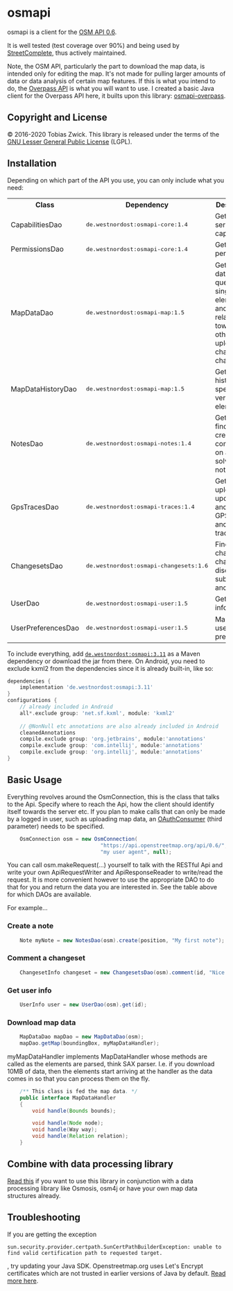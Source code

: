 # osmapi

osmapi is a client for the [OSM API 0.6](http://wiki.openstreetmap.org/wiki/API_v0.6).

It is well tested (test coverage over 90%) and being used by [StreetComplete](https://github.com/westnordost/StreetComplete), thus actively maintained.

Note, the OSM API, particularly the part to download the map data, is intended only for editing the map. It's not made for pulling larger amounts of data or data analysis of certain map features. If this is what you intend to do, the [Overpass API](https://wiki.openstreetmap.org/wiki/Overpass_API) is what you will want to use. I created a basic Java client for the Overpass API here, it builts upon this library: [osmapi-overpass](https://github.com/westnordost/osmapi-overpass).

## Copyright and License

© 2016-2020 Tobias Zwick. This library is released under the terms of the [GNU Lesser General Public License](http://www.gnu.org/licenses/lgpl-3.0.html) (LGPL).

## Installation

Depending on which part of the API you use, you can only include what you need:

<table>
<tr><th>Class</th><th>Dependency</th><th>Description</th></tr>
<tr><td>CapabilitiesDao</td><td><pre>de.westnordost:osmapi-core:1.4</pre></td><td>Getting server capabilities</td></tr>
<tr><td>PermissionsDao</td><td><pre>de.westnordost:osmapi-core:1.4</pre></td><td>Getting user permissions</td></tr>
<tr><td>MapDataDao</td><td><pre>de.westnordost:osmapi-map:1.5</pre></td><td>Getting map data, querying single elements and their relations toward each other and uploading changes in changesets</td></tr>
<tr><td>MapDataHistoryDao</td><td><pre>de.westnordost:osmapi-map:1.5</pre></td><td>Getting the history and specific versions of elements</td></tr>
<tr><td>NotesDao</td><td><pre>de.westnordost:osmapi-notes:1.4</pre></td><td>Getting finding, creating, commenting on and solving notes</td></tr>
<tr><td>GpsTracesDao</td><td><pre>de.westnordost:osmapi-traces:1.4</pre></td><td>Getting, uploading, updating and deleting GPS traces and trackpoints</td></tr>
<tr><td>ChangesetsDao</td><td><pre>de.westnordost:osmapi-changesets:1.6</pre></td><td>Finding changesets, changeset discussion, subscription and data</td></tr>
<tr><td>UserDao</td><td><pre>de.westnordost:osmapi-user:1.5</pre></td><td>Getting user information</td></tr>
<tr><td>UserPreferencesDao</td><td><pre>de.westnordost:osmapi-user:1.5</pre></td><td>Managing user preferences</td></tr>
</table>

To include everything, add [`de.westnordost:osmapi:3.11`](https://mvnrepository.com/artifact/de.westnordost/osmapi/3.11) as a Maven dependency or download the jar from there.
On Android, you need to exclude kxml2 from the dependencies since it is already built-in, like so:

```gradle
dependencies {
    implementation 'de.westnordost:osmapi:3.11'
}
configurations {
    // already included in Android
    all*.exclude group: 'net.sf.kxml', module: 'kxml2'
    
    // @NonNull etc annotations are also already included in Android
    cleanedAnnotations
    compile.exclude group: 'org.jetbrains', module:'annotations'
    compile.exclude group: 'com.intellij', module:'annotations'
    compile.exclude group: 'org.intellij', module:'annotations'
}
```

## Basic Usage

Everything revolves around the OsmConnection, this is the class that talks to the Api. Specify where to reach the Api, how the client should identify itself towards the server etc.
If you plan to make calls that can only be made by a logged in user, such as uploading map data, an [OAuthConsumer](https://github.com/mttkay/signpost) (third parameter) needs to be specified.

```java
	OsmConnection osm = new OsmConnection(
	                          "https://api.openstreetmap.org/api/0.6/",
	                          "my user agent", null);
```

You can call osm.makeRequest(...) yourself to talk with the RESTful Api and write your own ApiRequestWriter and ApiResponseReader to write/read the request.
It is more convenient however to use the appropriate DAO to do that for you and return the data you are interested in. See the table above for which DAOs are available.

For example...

### Create a note

```java
	Note myNote = new NotesDao(osm).create(position, "My first note");
```

### Comment a changeset

```java
	ChangesetInfo changeset = new ChangesetsDao(osm).comment(id, "Nice work!");
```

### Get user info

```java
	UserInfo user = new UserDao(osm).get(id);
```

### Download map data

```java
	MapDataDao mapDao = new MapDataDao(osm);
	mapDao.getMap(boundingBox, myMapDataHandler);
```

myMapDataHandler implements MapDataHandler whose methods are called as the elements are parsed, think SAX parser. I.e. if you download 10MB of data, then the elements start arriving at the handler as the data comes in so that you can process them on the fly.

```java
	/** This class is fed the map data. */
	public interface MapDataHandler
	{
		void handle(Bounds bounds);

		void handle(Node node);
		void handle(Way way);
		void handle(Relation relation);
	}
```

## Combine with data processing library
[Read this](https://github.com/westnordost/osmapi/wiki/Combine-With-Data-Processing-Libraries) if you want to use this library in conjunction with a data processing library like Osmosis, osm4j or have your own map data structures already.

## Troubleshooting

If you are getting the exception
```
sun.security.provider.certpath.SunCertPathBuilderException: unable to find valid certification path to requested target.
```
, try updating your Java SDK. Openstreetmap.org uses Let's Encrypt certificates which are not trusted in earlier versions of Java by default. [Read more here](https://stackoverflow.com/questions/34110426/does-java-support-lets-encrypt-certificates).
